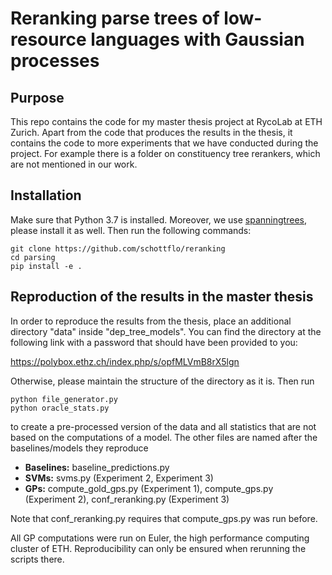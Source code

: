 # Reranking parse trees of low-resource languages with Gaussian processes

## Purpose

This repo contains the code for my master thesis project at RycoLab at ETH Zurich. Apart from the code that produces the results in the thesis,
it contains the code to more experiments that we have conducted during the project. For example there is a folder on constituency tree rerankers,
which are not mentioned in our work.

## Installation

Make sure that Python 3.7 is installed. Moreover, we use [spanningtrees](https://github.com/rycolab/spanningtrees), please install it as well. Then run the following commands:

```
git clone https://github.com/schottflo/reranking
cd parsing
pip install -e .
```


## Reproduction of the results in the master thesis

In order to reproduce the results from the thesis, place an additional directory "data" inside "dep_tree_models".
You can find the directory at the following link with a password that should have been provided to you:

https://polybox.ethz.ch/index.php/s/opfMLVmB8rX5lgn

Otherwise, please maintain the structure of the directory as it is. Then run

```
python file_generator.py 
python oracle_stats.py
```

to create a pre-processed version of the data and all statistics that are not based on the computations of a model.
The other files are named after the baselines/models they reproduce

* **Baselines:** baseline_predictions.py
* **SVMs:** svms.py (Experiment 2, Experiment 3)
* **GPs:** compute_gold_gps.py (Experiment 1), compute_gps.py (Experiment 2), conf_reranking.py (Experiment 3)

Note that conf_reranking.py requires that compute_gps.py was run before.

All GP computations were run on Euler, the high performance computing cluster of ETH. Reproducibility can only be ensured when rerunning the scripts there.
